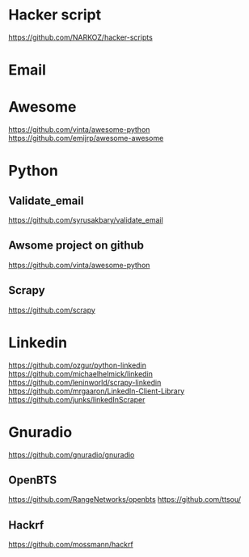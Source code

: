 Hacker script
=============
https://github.com/NARKOZ/hacker-scripts


Email
=====

Awesome
=======
https://github.com/vinta/awesome-python
https://github.com/emijrp/awesome-awesome

Python
======

Validate_email
--------------
https://github.com/syrusakbary/validate_email

Awsome project on github
------------------------
https://github.com/vinta/awesome-python

Scrapy
------
https://github.com/scrapy

Linkedin
=======
https://github.com/ozgur/python-linkedin
https://github.com/michaelhelmick/linkedin
https://github.com/leninworld/scrapy-linkedin
https://github.com/mrgaaron/LinkedIn-Client-Library
https://github.com/junks/linkedInScraper


Gnuradio
========
https://github.com/gnuradio/gnuradio

OpenBTS
-------
https://github.com/RangeNetworks/openbts
https://github.com/ttsou/


Hackrf
------
https://github.com/mossmann/hackrf
